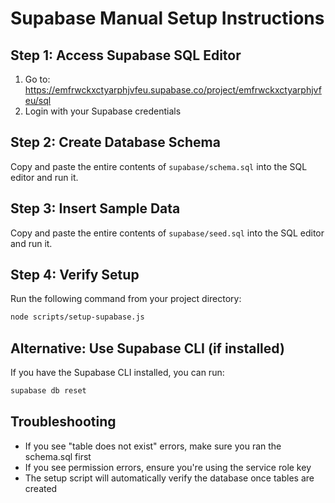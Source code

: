 # Supabase Manual Setup Instructions

## Step 1: Access Supabase SQL Editor
1. Go to: https://emfrwckxctyarphjvfeu.supabase.co/project/emfrwckxctyarphjvfeu/sql
2. Login with your Supabase credentials

## Step 2: Create Database Schema
Copy and paste the entire contents of `supabase/schema.sql` into the SQL editor and run it.

## Step 3: Insert Sample Data
Copy and paste the entire contents of `supabase/seed.sql` into the SQL editor and run it.

## Step 4: Verify Setup
Run the following command from your project directory:
```bash
node scripts/setup-supabase.js
```

## Alternative: Use Supabase CLI (if installed)
If you have the Supabase CLI installed, you can run:
```bash
supabase db reset
```

## Troubleshooting
- If you see "table does not exist" errors, make sure you ran the schema.sql first
- If you see permission errors, ensure you're using the service role key
- The setup script will automatically verify the database once tables are created